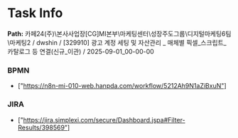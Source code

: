 # Task Info

**Path:** 카페24(주)\본사사업장\[CG]MI본부\마케팅센터\성장주도그룹\디지털마케팅6팀\마케팅2 / dwshin / [329910] 광고 계정 세팅 및 자산관리 _ 매체별 픽셀_스크립트_카탈로그 등 연결(신규_이관) / 2025-09-01_00-00-00

### BPMN
- ["https://n8n-mi-010-web.hanpda.com/workflow/5212Ah9N1aZiBxuN"]

### JIRA
- ["https://jira.simplexi.com/secure/Dashboard.jspa#Filter-Results/398569"]

